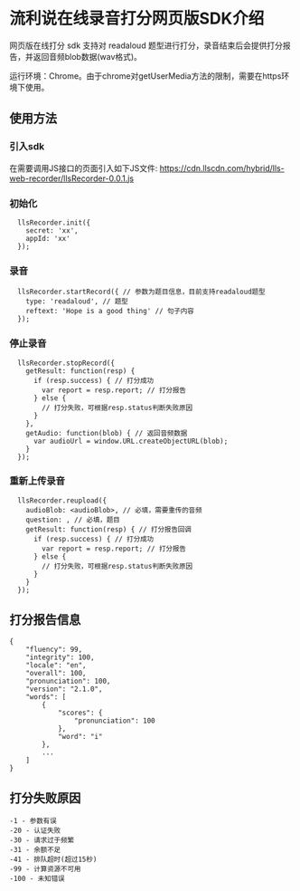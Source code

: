 # 流利说在线录音打分网页版SDK介绍
网页版在线打分 sdk 支持对 readaloud 题型进行打分，录音结束后会提供打分报告，并返回音频blob数据(wav格式)。

运行环境：Chrome。由于chrome对getUserMedia方法的限制，需要在https环境下使用。

## 使用方法
### 引入sdk
在需要调用JS接口的页面引入如下JS文件:  https://cdn.llscdn.com/hybrid/lls-web-recorder/llsRecorder-0.0.1.js

### 初始化
```
  llsRecorder.init({
    secret: 'xx',
    appId: 'xx'
  });
```

### 录音
```
  llsRecorder.startRecord({ // 参数为题目信息，目前支持readaloud题型
    type: 'readaloud', // 题型
    reftext: 'Hope is a good thing' // 句子内容
  });
```

### 停止录音
```
  llsRecorder.stopRecord({
    getResult: function(resp) {
      if (resp.success) { // 打分成功
        var report = resp.report; // 打分报告
      } else {
        // 打分失败，可根据resp.status判断失败原因
      }
    },
    getAudio: function(blob) { // 返回音频数据
      var audioUrl = window.URL.createObjectURL(blob);
    }
  });
```
### 重新上传录音
```
  llsRecorder.reupload({
    audioBlob: <audioBlob>, // 必填，需要重传的音频
    question: , // 必填，题目
    getResult: function(resp) { // 打分报告回调
      if (resp.success) { // 打分成功
        var report = resp.report; // 打分报告
      } else {
        // 打分失败，可根据resp.status判断失败原因
      }
    }
  });
```

## 打分报告信息
```
{
    "fluency": 99,
    "integrity": 100,
    "locale": "en",
    "overall": 100,
    "pronunciation": 100,
    "version": "2.1.0",
    "words": [
        {
            "scores": {
                "pronunciation": 100
            },
            "word": "i"
        },
        ...
    ]
}
```

## 打分失败原因
```
-1 - 参数有误
-20 - 认证失败
-30 - 请求过于频繁
-31 - 余额不足
-41 - 排队超时(超过15秒)
-99 - 计算资源不可用
-100 - 未知错误
```
